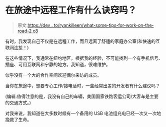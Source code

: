 # 在旅途中远程工作有什么诀窍吗？

> 原文:[https://dev . to/ryankilleen/what-some-tips-for-work-on-the-road-2 c8](https://dev.to/ryankilleen/what-are-some-tips-for-working-remotely-on-the-road-2ac8)

有时，我发现自己不仅是在远程工作，而且远离了舒适的家庭办公室(和快速的互联网连接！)

在这些情况下，我通常在纽约地区，根据我的经验，不可能找到一个有手机信号、插座、可用互联网和宁静的地方。我知道，很难维护。

似乎没有一个大的合作空间欢迎偶尔来访的成员。

当你在旅途中，想要专心工作/接电话时，一些经常出差的开发者有什么建议吗？

(编辑:值得注意的是，我没有自己的车辆，美国国家铁路客运公司/大客车是主要的交通方式。)

对我来说，我知道在大多数时候有一个备用的 USB 电池组充电已经一次又一次地挽救了生命。